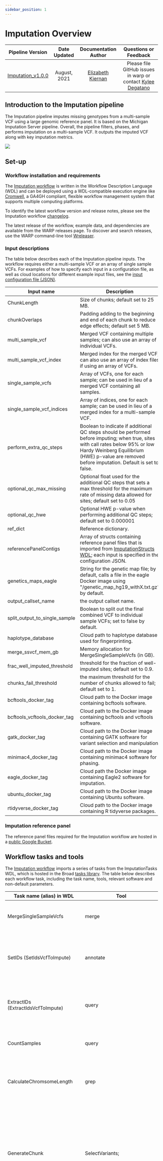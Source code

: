 ```yaml
---
sidebar_position: 1
---
```

 
# Imputation Overview
 
| Pipeline Version | Date Updated | Documentation Author | Questions or Feedback |
| :----: | :---: | :----: | :--------------: |
| [Imputation_v1.0.0](https://github.com/broadinstitute/warp/releases) | August, 2021 | [Elizabeth Kiernan](mailto:ekiernan@broadinstitute.org) | Please file GitHub issues in warp or contact [Kylee Degatano](mailto:kdegatano@broadinstitute.org) |
 
## Introduction to the Imputation pipeline
The Imputation pipeline imputes missing genotypes from a multi-sample VCF using a large genomic reference panel. It is based on the Michigan Imputation Server pipeline. Overall, the pipeline filters, phases, and performs imputation on a multi-sample VCF. It outputs the imputed VCF along with key imputation metrics.
 
![](imputation.png)
## Set-up
 
### Workflow installation and requirements
 
The [Imputation workflow](https://github.com/broadinstitute/warp/blob/master/pipelines/broad/arrays/imputation/Imputation.wdl) is written in the Workflow Description Language (WDL) and can be deployed using a WDL-compatible execution engine like  [Cromwell](https://github.com/broadinstitute/cromwell), a GA4GH compliant, flexible workflow management system that supports multiple computing platforms.
 
To identify the latest workflow version and release notes, please see the Imputation workflow [changelog](https://github.com/broadinstitute/warp/blob/master/pipelines/broad/arrays/imputation/Imputation.changelog.md). 
 
The latest release of the workflow, example data, and dependencies are available from the WARP releases page. To discover and search releases, use the WARP command-line tool [Wreleaser](https://github.com/broadinstitute/warp/tree/develop/wreleaser).
 
### Input descriptions
The table below describes each of the Imputation pipeline inputs. The workflow requires either a multi-sample VCF or an array of single sample VCFs.
For examples of how to specify each input in a configuration file, as well as cloud locations for different example input files, see the [input configuration file (JSON)](link).
 
| Input name | Description | Type |
| --- | --- | --- |
| ChunkLength | Size of chunks; default set to 25 MB. | Int |
| chunkOverlaps | Padding adding to the beginning and end of each chunk to reduce edge effects; default set 5 MB. |  
| multi_sample_vcf | Merged VCF containing multiple samples; can also use an array of individual VCFs.  | File |
| multi_sample_vcf_index | Merged index for the merged VCF; can also use an array of index files if using an array of VCFs. | Index |
| single_sample_vcfs | Array of VCFs, one for each sample; can be used in lieu of a merged VCF containing all samples. | Array of files |
| single_sample_vcf_indices | Array of indices, one for each sample; can be used in lieu of a merged index for a multi-sample VCF. | Array of index files |
| perform_extra_qc_steps | Boolean to indicate if additional QC steps should be performed before imputing; when true, sites with call rates below 95% or low Hardy Weinberg Equilibrium (HWE) p-value are removed before imputation. Default is set to false. | Boolean | 
| optional_qc_max_missing | Optional float used for the additional QC steps that sets a max threshold for the maximum rate of missing data allowed for sites; default set to 0.05 | Float | 
| optional_qc_hwe | Optional HWE p-value when performing additional QC steps; default set to 0.000001 | Float |
| ref_dict | Reference dictionary. | File |
| referencePanelContigs | Array of structs containing reference panel files that is imported from [ImputationStructs WDL](https://github.com/broadinstitute/warp/blob/ck_imputation/structs/imputation/ImputationStructs.wdl); each input is specified in the configuration JSON. | Array of structs |
| genetics_maps_eagle | String for the genetic map file; by default, calls a file in the eagle Docker image using "/genetic_map_hg19_withX.txt.gz" by default. | String |
| output_callset_name | the output callset name. | String |
| split_output_to_single_sample | Boolean to split out the final combined VCF to individual sample VCFs; set to false by default. | Boolean | 
| haplotype_database | Cloud path to haplotype database used for fingerprinting. | File |
| merge_ssvcf_mem_gb | Memory allocation for MergeSingleSampleVcfs (in GB). | Int | 
| frac_well_imputed_threshold | threshold for the fraction of well-imputed sites; default set to 0.9. | Float | 
| chunks_fail_threshold | the maximum threshold for the number of chunks allowed to fail; default set to 1. | Float | 
| bcftools_docker_tag | Cloud path to the Docker image containing bcftools software. | String |
| bcftools_vcftools_docker_tag | Cloud path to the Docker image containing bcftools and vcftools software. | String |
| gatk_docker_tag | Cloud path to the Docker image containing GATK software for variant selection and manipulation. | String |
| minimac4_docker_tag | Cloud path to the Docker image containing minimac4 software for phasing. | String |
| eagle_docker_tag | Cloud path the Docker image containing Eagle2 software for imputation. | String |
| ubuntu_docker_tag | Cloud path to the Docker image containing Ubuntu software. | String |
| rtidyverse_docker_tag | Cloud path to the Docker image containing R tidyverse packages. | String |
 
### Imputation reference panel
 
The reference panel files required for the Imputation workflow are hosted in a [public Google Bucket](link).
 
## Workflow tasks and tools
 
The [Imputation workflow](https://github.com/broadinstitute/warp/blob/master/pipelines/broad/arrays/imputation/Imputation.wdl) imports a series of tasks from the ImputationTasks WDL, which is hosted in the Broad [tasks library](https://github.com/broadinstitute/warp/tree/master/tasks/broad). The table below describes each workflow task, including the task name, tools, relevant software and non-default parameters. 
 
| Task name (alias) in WDL | Tool | Software | Description |
| --- | --- | --- | --- |
| MergeSingleSampleVcfs | merge |  [bcftools](http://samtools.github.io/bcftools/bcftools.html) | If an array of single sample VCFs are pipeline input, the task merges them into a single VCF.  |
| SetIDs (SetIdsVcfToImpute) | annotate | [bcftools](http://samtools.github.io/bcftools/bcftools.html), bash | Adds variant IDs to the combined input VCF to create a new VCF. Sorts the alleles for a given variant ID so that REF:ALT is lexicographically consistent across IDs. |
| ExtractIDs (ExtractIdsVcfToImpute) | query | [bcftools](http://samtools.github.io/bcftools/bcftools.html) | Extracts the variant IDs from the SortIDs output VCF to a new “.ids” file so that any missing variants can be added back to the final VCF after imputation. |
| CountSamples | query | [bcftools](http://samtools.github.io/bcftools/bcftools.html) | Uses the merged input VCF file to count the number of samples and output a TXT file containing the count. |
| CalculateChromsomeLength | grep | bash | Reads chromosome lengths from the reference dictionary and uses these to generate chunk intervals for the GenerateChunk task. | 
| GenerateChunk | SelectVariants;  | GATK | Performs site filtering by selecting SNPs only and excluding InDels, removing duplicate sites from the VCF, selecting biallelic variants, excluding symbolic/mixed variants, and removing sites with a maximum fraction of samples with no-call genotypes greater than 0.1. Also subsets to only a specified chunk of the genome.|
| OptionalQCSites | --- | [vcftools](http://vcftools.sourceforge.net/), [bcftools](http://samtools.github.io/bcftools/bcftools.html) | If the boolean extra_qc_steps is true, performs additional QC steps; excludes sites with more than 95% missing data and assesses sites for Hardy Weinberg Equilibrium, excluding any site with a p-value less than 0.000001.| 
| CountVariantsInChunks | CountVariants | GATK | Counts variants in the filtered VCF file; Returns the number of chunks in the array and in the reference file.  | 
| CheckChunks | ---  | [bcftools](http://samtools.github.io/bcftools/bcftools.html) | Confirms that there are no chunks where less than 3 sites or less than 50% of the sites in the array are also in the reference panel; if valid, creates a new VCF output. |
| PhaseVariantsEagle | --- | [Eagle2](https://alkesgroup.broadinstitute.org/Eagle/Eagle_manual.html) | Performs phasing on the filtered, validated VCF using the phased reference panel; allows for REF/ALT swaps |
| Minimac4 | --- | [minimac4](https://genome.sph.umich.edu/wiki/Minimac4_Documentation), bcftools | Performs imputation on the prephased VCF; parameterized to include variants that were genotyped but NOT in the reference panel and to specify a minRatio of 0.00001. |
| AggregateImputationQCMetrics | --- | R | Uses an R script to take calculate metrics from minimac4 output info file, including total sites, total sites with variants, and sites with an [R2 metric](https://genome.sph.umich.edu/wiki/Minimac3_Info_File) of 0.3 (total_sites_r2_gt_0.3); adds the metrics to a new TSV output. |
| UpdateHeader | UpdateVCFSequenceDictionary | [GATK](https://gatk.broadinstitute.org/hc/en-us) | Updates the header of the imputed VCF; adds contig lengths |
| SeparateMultiallelics | norm | [bcftools](http://samtools.github.io/bcftools/bcftools.html) | Splits multiallelic sites in the imputed VCF into biallelic records. |
| RemoveSymbolicAlleles | SelectVariants | [GATK](https://gatk.broadinstitute.org/hc/en-us) | Removes SYMBOLIC alleles from the output VCF of the SeparateMultiallelics. |
| SetIds | [bcftools](http://samtools.github.io/bcftools/bcftools.html) | Sorts the alleles in the variant ID from the RemoveSymbolicAllele output VCF so that REF:ALT is lexicographically consistent across IDs. |
| GatherVcfs | GatherVCFs | [GATK](https://gatk.broadinstitute.org/hc/en-us) | Gathers the array of imputed VCFs and merges them into one VCF output. |
| ExtractIDs | query | [bcftools](http://samtools.github.io/bcftools/bcftools.html) | Extracts the variant IDs from the imputed VCF. | 
| FindSitesUniqueToFileTwoOnly | --- | Ubuntu | Uses the IDs extracted from imputed VCF and those extracted from original VCF to identify missing variant sites from the original VCF; outputs the IDs to a file. |
| SelectVariantsByIds | SelectVariants | [GATK](https://gatk.broadinstitute.org/hc/en-us) | Selects from the original input VCF any sites which were not included in the imputed VCF. |
| RemoveAnnotations | annotate | [bcftools](http://samtools.github.io/bcftools/bcftools.html) | Removes the FORMAT and INFO annotations from the new VCF generated by the SelectVariantsbyIds task that contains the missing variants.  |
| InterleaveVariants | MergeVCFs | [GATK](https://gatk.broadinstitute.org/hc/en-us) | Combines the missing variants from the original VCF and the imputed variants into a new VCF. | 
| MergeImputationQCMetrics | --- | R | Uses an R script to calculate the fraction of well-imputed sites and outputs them to a TXT file; the fraction of "well-imputed" sites is based on the minimac reported R2 metric, with R2>0.3 being "well-imputed." Since homomorphic sites lead to an R2 value of 0, we report the fraction of sites with any variation which are well-imputed in addition to the fraction of total sites. |
| StoreChunksInfo | --- | R | Uses an R script to record the coordinates of each imputation chunk, number of sites in the original array, and number of sites in the original array which are also in the reference panel, for each imputation chunk. |
| CrosscheckFingerprints | CrosscheckFingerprints | Picard | Verifies that all the data in a given sample come from the same individual. |
| SplitMultiSampleVcf | split | [bcftools](http://samtools.github.io/bcftools/bcftools.html) | If boolean is set to true, will split the interleave variants VCF into single sample VCFs and re-run the CrossCheckFingerprints tasks. | 
 
## Workflow outputs

The table below summarizes the workflow outputs. If running the workflow on Cromwell, these outputs are found in the task execution directory.
 
| Output name | Description | Type |
| --- | --- | --- |
| imputed_single_sample_vcfs | Array of imputed single sample VCFs from the SplitMultiSampleVcf task. | Array |
| imputed_single_sample_vcf_indices | Array of indices for the imputed VCFs from the SplitMultiSampleVcf task | Array |
| imputed_multisample_vcf | VCF from the InterleaveVariants task; contains imputed variants as well as missing variants from the input VCF. | VCF |
| imputed_multisample_vcf_index | Index file for VCF from the InterleaveVariants task. | Index |
| File aggregated_imputation_metrics | Aggregated QC metrics from the MergeImputationQcMetrics task; reports the fraction of sites well-imputed and outputs to TXT file; fraction of "well-imputed" is based on the minimac reported R2 metric, with R2>0.3 being "well-imputed." Since homomorphic sites lead to an R2 value of 0, we report the fraction of sites with any variation which are well-imputed in addition to the fraction of total sites. | TXT |
| chunks_info | TSV from StoreChunksInfo task; contains the chunk intervals as well as the number of variants in the array.  | TSV |
| failed_chunks | Number of failed chunks from the StoreChunksInfo task. | Int |
| crosscheck | Metric file from the CrossCheckFingerprints task. | TXT |
| crosscheck_split | Crosscheck output from the CrossCheckFingerprints task that is run if VCF is split into individual samples | TXT |
 
## Important notes
 
- Runtime parameters are optimized for Broad's Google Cloud Platform implementation.
 
## Contact us

Help us make our tools better by contacting [Kylee Degatano](mailto:kdegatano@broadinstitute.org) for pipeline-related suggestions or questions.
 
## Licensing
 
Copyright Broad Institute, 2020 | BSD-3
 
The workflow script is released under the **WDL open source code license (BSD-3)** (full license text at https://github.com/broadinstitute/warp/blob/master/LICENSE). However, please note that the programs it calls may be subject to different licenses. Users are responsible for checking that they are authorized to run all programs before running this script.
 
- [GATK](https://github.com/broadinstitute/gatk/blob/master/LICENSE.TXT)
- [Picard](https://github.com/broadinstitute/picard/blob/master/LICENSE.txt)
- [Eagle2](https://alkesgroup.broadinstitute.org/Eagle/#x1-340007)
- [minimac4](https://github.com/statgen/Minimac4/blob/master/LICENSE)
- [bcftools](https://github.com/samtools/bcftools/blob/develop/LICENSE)
-[vcftools](http://vcftools.sourceforge.net/license.html)
 
 


